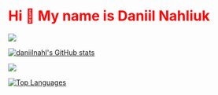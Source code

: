 <h1 style="color: red;">Hi 👋 My name is Daniil Nahliuk</h1>

<a href="https://www.github.com/daniilnahl" target="_blank" rel="noreferrer"><img
src="https://img.shields.io/github/followers/daniilnahl?logo=github&style=for-the-badge&color=ef4444&labelColor=000000" /></a>


<a href="http://www.github.com/daniilnahl"><img src="https://github-readme-stats.vercel.app/api?username=daniilnahl&show_icons=true&hide=&count_private=true&title_color=ef4444&text_color=ffffff&icon_color=ef4444&bg_color=000000&hide_border=true&show_icons=true" alt="daniilnahl's GitHub stats" /></a>

<a href="http://www.github.com/daniilnahl"><img src="https://github-readme-streak-stats.herokuapp.com/?user=daniilnahl&stroke=ffffff&background=000000&ring=ef4444&fire=ef4444&currStreakNum=ffffff&currStreakLabel=ef4444&sideNums=ffffff&sideLabels=ffffff&dates=ffffff&hide_border=true" /></a>

<a href="https://github.com/daniilnahl" align="left"><img src="https://github-readme-stats.vercel.app/api/top-langs/?username=daniilnahl&langs_count=10&title_color=ef4444&text_color=ffffff&icon_color=ef4444&bg_color=000000&hide_border=true&locale=en&custom_title=Top%20%Languages" alt="Top Languages" /></a>

